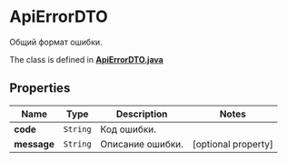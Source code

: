 

# ApiErrorDTO

Общий формат ошибки.

The class is defined in **[ApiErrorDTO.java](../../src/main/java/org/openapitools/model/ApiErrorDTO.java)**

## Properties

Name | Type | Description | Notes
------------ | ------------- | ------------- | -------------
**code** | `String` | Код ошибки. | 
**message** | `String` | Описание ошибки. |  [optional property]





